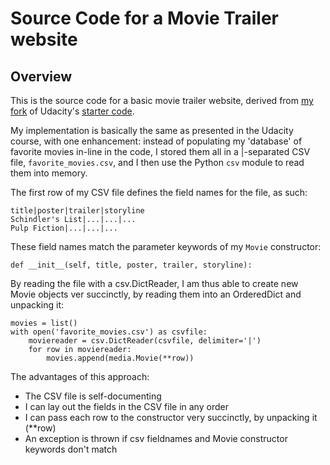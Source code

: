 # Source Code for a Movie Trailer website

## Overview

This is the source code for a basic movie trailer website, derived
from [my fork](https://github.com/careyjung/udacity_movie_site) of
Udacity's [starter
code](https://github.com/udacity/ud036_StarterCode).

My implementation is basically the same as presented in the Udacity
course, with one enhancement: instead of populating my 'database' of
favorite movies in-line in the code, I stored them all in a |-separated CSV file,
`favorite_movies.csv`, and I then use the Python `csv` module to read them
into memory.

The first row of my CSV file defines the field names for the file, as such:
```
title|poster|trailer|storyline
Schindler's List|...|...|...
Pulp Fiction|...|...|...
```

These field names match the parameter keywords of my `Movie` constructor:
```
def __init__(self, title, poster, trailer, storyline):
```

By reading the file with a csv.DictReader, I am thus able to create
new Movie objects ver succinctly, by reading them into an OrderedDict
and unpacking it:

```
movies = list()
with open('favorite_movies.csv') as csvfile:
    moviereader = csv.DictReader(csvfile, delimiter='|')
    for row in moviereader:
        movies.append(media.Movie(**row))
```


The advantages of this approach:
* The CSV file is self-documenting
* I can lay out the fields in the CSV file in any order
* I can pass each row to the constructor very succinctly, by unpacking it (**row)
* An exception is thrown if csv fieldnames and Movie constructor keywords don't match





